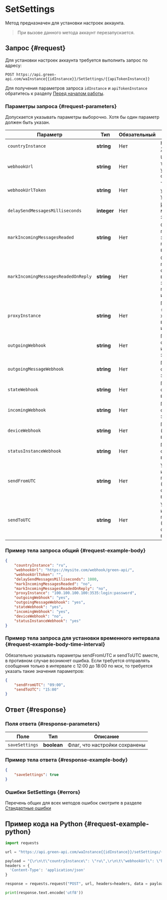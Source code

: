 # SetSettings

Метод предназначен для установки настроек аккаунта. 

> При вызове данного метода аккаунт перезапускается.

## Запрос {#request}

Для установки настроек аккаунта требуется выполнить запрос по адресу:
```
POST https://api.green-api.com/waInstance{{idInstance}}/SetSettings/{{apiTokenInstance}}
```

Для получения параметров запроса `idInstance` и `apiTokenInstance` обратитесь к разделу [Перед началом работы](../../before-start.md#parameters).

### Параметры запроса {#request-parameters}

Допускается указывать параметры выборочно. Хотя бы один параметр должен быть указан.

Параметр | Тип | Обязательный | Описание
----- | ----- | ----- | -----
`countryInstance` | **string** | Нет | Код страны аккаунта по стандарту [ISO 3166-2](https://ru.wikipedia.org/wiki/ISO_3166-2)
`webhookUrl` | **string** | Нет | URL для отправки уведомлений. Если требуется отключить получение уведомлений, то укажите пустую строку
`webhookUrlToken` | **string** | Нет | Токен для доступа к вашему серверу уведомлений, если не требуется, то укажите пустую строку 
`delaySendMessagesMilliseconds` | **integer** | Нет | [Интервал отправки сообщений](../send-messages-delay.md) в миллисекундах. Минимальное значение 500 мсек
`markIncomingMessagesReaded` | **string** | Нет | Отмечать входящие сообщения прочитанными или нет, возможные значения: `yes`, `no`. Игнорируется, если markIncomingMessagesReadedOnReply в значении 'yes'.
`markIncomingMessagesReadedOnReply` | **string** | Нет | Отмечать входящие сообщения прочитанными при отправке сообщения в чат через API, возможные значения: `yes`, `no`. Если в значении 'yes', то настройка markIncomingMessagesReaded игнорируется.
`proxyInstance` | **string** | Нет | Прокси для аккаунта в формате `{ip}:{port}:{login}:{password}`, если вы хотите что бы аккаунт работал на вашем прокси, по умолчанию используются системные прокси
`outgoingWebhook` | **string** | Нет |Получать уведомления о статусах отправки/доставки/прочтении исходящих сообщений, возможные значения: `yes`, `no`
`outgoingMessageWebhook` | **string** | Нет |Получать уведомления о сообщениях, отправленных с телефона, возможные значения: `yes`, `no`
`stateWebhook` | **string** | Нет |Получать уведомления об изменении состояния авторизации аккаунта, возможные значения: `yes`, `no`
`incomingWebhook` | **string** | Нет |Получать уведомления о входящих сообщениях и файлах, возможные значения: `yes`, `no`
`deviceWebhook` | **string** | Нет |Получать уведомления об устройстве (телефоне) и уровне заряда батареи, возможные значения: `yes`, `no`
`statusInstanceWebhook` | **string** | Нет | Получать уведомления об изменении состояния сокет соединения аккаунта, возможные значения: `yes`, `no`
`sendFromUTC` | **string** | Нет | Установить настройку аккаунта интервал отправки из очереди в промежуток времени ОТ указанного (Внимание, время указано в UTC), обязателен, если указано `sendToUTC`, возможные значения: `09:00`
`sendToUTC` | **string** |  Нет | Установить настройку аккаунта интервал отправки из очереди в промежуток времени ДО указанного (Внимание, время указано в UTC), обязателен, если указано `sendFromUTC`, возможные значения: `12:00`

### Пример тела запроса общий {#request-example-body}

```json
{
    "countryInstance": "ru",
    "webhookUrl": "https://mysite.com/webhook/green-api/",
    "webhookUrlToken": "",
    "delaySendMessagesMilliseconds": 1000,
    "markIncomingMessagesReaded": "no",
    "markIncomingMessagesReadedOnReply": "no",
    "proxyInstance": "100.100.100.100:3535:login:password",
    "outgoingWebhook": "yes",
    "outgoingMessageWebhook": "yes",
    "stateWebhook": "yes",
    "incomingWebhook": "yes",
    "deviceWebhook": "no",
    "statusInstanceWebhook": "yes" 
}
```
### Пример тела запроса для установки временного интервала {#request-example-body-time-interval}

Обязательно указывать параметры sendFromUTC и sendToUTC вместе, в противном случае возникнет ошибка.
Если требуется отправлять сообщения только в интервале с 12:00 до 18:00 по мск, то требуется указать такие значения параметров:

```json
{
    "sendFromUTC": "09:00",
    "sendToUTC": "15:00"
}
```

## Ответ {#response}

### Поля ответа {#response-parameters}

Поле | Тип |  Описание
----- | ----- | ----- 
`saveSettings` | **boolean** | Флаг, что настройки сохранены

### Пример тела ответа {#response-example-body}

```json
{
    "saveSettings": true
}
```

### Ошибки SetSettings {#errors}

Перечень общих для всех методов ошибок смотрите в разделе [Стандартные ошибки](../common-errors.md)

## Пример кода на Python  {#request-example-python}

```python
import requests

url = "https://api.green-api.com/waInstance{{idInstance}}/setSettings/{{apiTokenInstance}}"

payload = "{\r\n\t\"countryInstance\": \"ru\",\r\n\t\"webhookUrl\": \"https://mysite.ru\",\r\n\t\"delaySendMessagesMilliseconds\": 1000,\r\n\t\"markIncomingMessagesReaded\": \"no\",\r\n\t\"proxyInstance\": \"123.456.78.910:39898:qGKqCo:Jb26Xz\",\r\n\t\"outgoingWebhook\": \"yes\",\r\n\t\"stateWebhook\": \"yes\",\r\n\t\"incomingWebhook\": \"yes\",\r\n\t\"deviceWebhook\": \"no\"\r\n}"
headers = {
  'Content-Type': 'application/json'
}

response = requests.request("POST", url, headers=headers, data = payload)

print(response.text.encode('utf8'))
```
